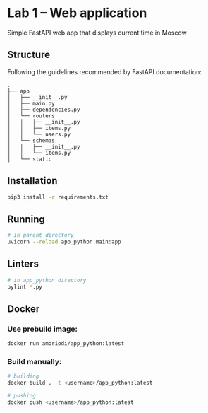 # Lab 1 – Web application

Simple FastAPI web app that displays current time in Moscow

## Structure

Following the guidelines recommended by FastAPI documentation:

```
.
├── app
│   ├── __init__.py
│   ├── main.py
│   ├── dependencies.py
│   └── routers
│   │   ├── __init__.py
│   │   ├── items.py
│   │   └── users.py
│   └── schemas
│   │   ├── __init__.py
│   │   └── items.py
│   └── static
```

## Installation

```bash
pip3 install -r requirements.txt
```

## Running

```bash
# in parent directory
uvicorn --reload app_python.main:app
```

## Linters

```bash
# in app_python directory
pylint *.py
```

## Docker

### Use prebuild image:

```bash
docker run amoriodi/app_python:latest
```

### Build manually:

```bash
# building
docker build . -t <username>/app_python:latest

# pushing
docker push <username>/app_python:latest
```

